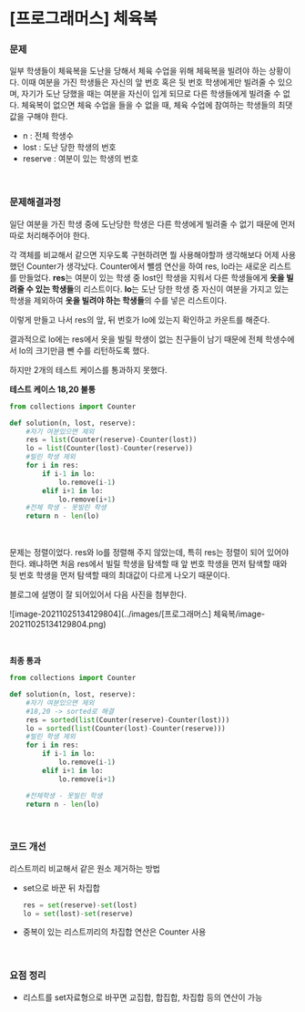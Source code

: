 #  [프로그래머스] 체육복

### 문제

일부 학생들이 체육복을 도난을 당해서 체육 수업을 위해 체육복을 빌려야 하는 상황이다. 이때 여분을 가진 학생들은 자신의 앞 번호 혹은 뒷 번호 학생에게만 빌려줄 수 있으며, 자기가 도난 당했을 때는 여분을 자신이 입게 되므로 다른 학생들에게 빌려줄 수 없다. 체육복이 없으면 체육 수업을 들을 수 없을 때, 체육 수업에 참여하는 학생들의 최댓값을 구해야 한다.

* n : 전체 학생수
* lost : 도난 당한 학생의 번호
* reserve : 여분이 있는 학생의 번호

</br>

### 문제해결과정

일단 여분을 가진 학생 중에 도난당한 학생은 다른 학생에게 빌려줄 수 없기 때문에 먼저 따로 처리해주어야 한다.

각 객체를 비교해서 같으면 지우도록 구현하려면 뭘 사용해야할까 생각해보다 어제 사용했던 Counter가 생각났다. Counter에서 뺄셈 연산을 하여 res, lo라는 새로운 리스트를 만들었다.  **res**는 여분이 있는 학생 중 lost인 학생을 지워서 다른 학생들에게 **옷을 빌려줄 수 있는 학생들**의 리스트이다. **lo**는 도난 당한 학생 중 자신이 여분을 가지고 있는 학생을 제외하여 **옷을 빌려야 하는 학생들**의 수를 넣은 리스트이다.

이렇게 만들고 나서 res의 앞, 뒤 번호가 lo에 있는지 확인하고 카운트를 해준다.

결과적으로 lo에는 res에서 옷을 빌릴 학생이 없는 친구들이 남기 때문에 전체 학생수에서 lo의 크기만큼 뺀 수를 리턴하도록 했다.

하지만 2개의 테스트 케이스를 통과하지 못했다.

**테스트 케이스 18,20 불통**

```python
from collections import Counter

def solution(n, lost, reserve):
    #자기 여분있으면 제외
    res = list(Counter(reserve)-Counter(lost))
    lo = list(Counter(lost)-Counter(reserve))
    #빌린 학생 제외
    for i in res:
        if i-1 in lo:
            lo.remove(i-1)
        elif i+1 in lo:
            lo.remove(i+1)
    #전체 학생 - 못빌린 학생
    return n - len(lo)
```



</br>

문제는 정렬이었다. res와 lo를 정렬해 주지 않았는데, 특히 res는 정렬이 되어 있어야 한다. 왜냐하면 처음 res에서 빌릴 학생을 탐색할 때 앞 번호 학생을 먼저 탐색할 때와 뒷 번호 학생을 먼저 탐색할 때의 최대값이 다르게 나오기 때문이다.

블로그에 설명이 잘 되어있어서 다음 사진을 첨부한다.

![image-20211025134129804](../images/[프로그래머스] 체육복/image-20211025134129804.png)

</br>

**최종 통과**

```python
from collections import Counter

def solution(n, lost, reserve):
    #자기 여분있으면 제외
    #18,20 -> sorted로 해결
    res = sorted(list(Counter(reserve)-Counter(lost)))
    lo = sorted(list(Counter(lost)-Counter(reserve)))
    #빌린 학생 제외
    for i in res:
        if i-1 in lo:
            lo.remove(i-1)
        elif i+1 in lo:
            lo.remove(i+1)

    #전체학생 - 못빌린 학생
    return n - len(lo)
```

</br>

### 코드 개선

리스트끼리 비교해서 같은 원소 제거하는 방법

* set으로 바꾼 뒤 차집합

  ```python
  res = set(reserve)-set(lost)
  lo = set(lost)-set(reserve)
  ```

* 중복이 있는 리스트끼리의 차집합 연산은 Counter 사용

</br>

### 요점 정리

* 리스트를 set자료형으로 바꾸면 교집합, 합집합, 차집합 등의 연산이 가능